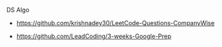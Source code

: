 DS Algo 

- https://github.com/krishnadey30/LeetCode-Questions-CompanyWise

- https://github.com/LeadCoding/3-weeks-Google-Prep
